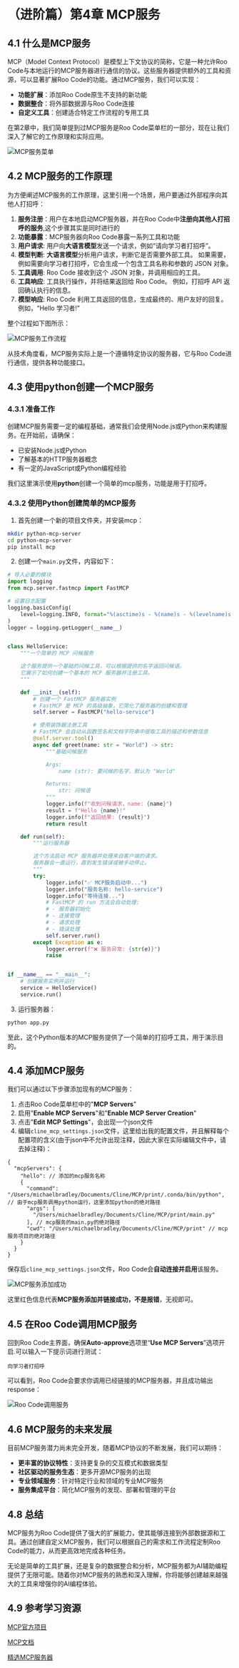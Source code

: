 # （进阶篇）第4章 MCP服务

## 4.1 什么是MCP服务

MCP（Model Context Protocol）是模型上下文协议的简称，它是一种允许Roo Code与本地运行的MCP服务器进行通信的协议。这些服务器提供额外的工具和资源，可以显著扩展Roo Code的功能。通过MCP服务，我们可以实现：

- **功能扩展**：添加Roo Code原生不支持的新功能
- **数据整合**：将外部数据源与Roo Code连接
- **自定义工具**：创建适合特定工作流程的专用工具

在第2章中，我们简单提到过MCP服务是Roo Code菜单栏的一部分，现在让我们深入了解它的工作原理和实际应用。

![MCP服务菜单](https://s2.loli.net/2025/03/03/xUBi5dqHsbjawWe.png)

## 4.2 MCP服务的工作原理

为方便阐述MCP服务的工作原理，这里引用一个场景，用户要通过外部程序向其他人打招呼：

1. **服务注册**：用户在本地启动MCP服务器，并在Roo Code中**注册向其他人打招呼的服务**,这个步骤其实是同时进行的
2. **功能暴露**：MCP服务器向Roo Code暴露一系列工具和功能
3. **用户请求**: 用户向**大语言模型**发送一个请求，例如“请向学习者打招呼”。
4. **模型判断**: **大语言模型**分析用户请求，判断它是否需要外部工具。 如果需要，例如需要向学习者打招呼，它会生成一个包含工具名称和参数的 JSON 对象。
5. **工具调用**: Roo Code 接收到这个 JSON 对象，并调用相应的工具。
6. **工具响应**: 工具执行操作，并将结果返回给 Roo Code。 例如，打招呼 API 返回确认执行的信息。
7. **模型响应**: Roo Code 利用工具返回的信息，生成最终的、用户友好的回复。 例如，“Hello 学习者!”

整个过程如下图所示：

![MCP服务工作流程](https://s2.loli.net/2025/03/03/okujADNHZPeS68G.png)

从技术角度看，MCP服务实际上是一个遵循特定协议的服务器，它与Roo Code进行通信，提供各种功能接口。

## 4.3 使用python创建一个MCP服务

### 4.3.1 准备工作

创建MCP服务需要一定的编程基础，通常我们会使用Node.js或Python来构建服务。在开始前，请确保：

- 已安装Node.js或Python
- 了解基本的HTTP服务器概念
- 有一定的JavaScript或Python编程经验

我们这里演示使用**python**创建一个简单的mcp服务，功能是用于打招呼。

### 4.3.2 使用Python创建简单的MCP服务

1. 首先创建一个新的项目文件夹，并安装mcp：

```bash
mkdir python-mcp-server
cd python-mcp-server
pip install mcp
```

2. 创建一个`main.py`文件，内容如下：

```python
# 导入必要的模块
import logging
from mcp.server.fastmcp import FastMCP

# 设置日志配置
logging.basicConfig(
    level=logging.INFO, format="%(asctime)s - %(name)s - %(levelname)s - %(message)s"
)
logger = logging.getLogger(__name__)


class HelloService:
    """一个简单的 MCP 问候服务

    这个服务提供一个基础的问候工具，可以根据提供的名字返回问候语。
    它展示了如何创建一个基本的 MCP 服务器并注册工具。
    """

    def __init__(self):
        # 创建一个 FastMCP 服务器实例
        # FastMCP 是 MCP 的高级抽象，它简化了服务器的创建和管理
        self.server = FastMCP("hello-service")

        # 使用装饰器注册工具
        # FastMCP 会自动从函数签名和文档字符串中提取工具的描述和参数信息
        @self.server.tool()
        async def greet(name: str = "World") -> str:
            """基础问候服务

            Args:
                name (str): 要问候的名字，默认为 "World"

            Returns:
                str: 问候语
            """
            logger.info(f"收到问候请求，name: {name}")
            result = f"Hello {name}!"
            logger.info(f"返回结果: {result}")
            return result

    def run(self):
        """运行服务器

        这个方法启动 MCP 服务器并处理来自客户端的请求。
        服务器会一直运行，直到发生错误或被手动停止。
        """
        try:
            logger.info("✅ MCP服务启动中...")
            logger.info("服务名称: hello-service")
            logger.info("等待连接...")
            # FastMCP 的 run 方法会自动处理:
            # - 服务器初始化
            # - 连接管理
            # - 请求处理
            # - 错误处理
            self.server.run()
        except Exception as e:
            logger.error(f"❌ 服务异常: {str(e)}")
            raise


if __name__ == "__main__":
    # 创建服务实例并运行
    service = HelloService()
    service.run()
```

3. 运行服务器：

```bash
python app.py
```

至此，这个Python版本的MCP服务提供了一个简单的打招呼工具，用于演示目的。

## 4.4 添加MCP服务

我们可以通过以下步骤添加现有的MCP服务：

1. 点击Roo Code菜单栏中的"**MCP Servers**"
2. 启用"**Enable MCP Servers**"和"**Enable MCP Server Creation**"
3. 点击"**Edit MCP Settings**"，会出现一个json文件
4. 编辑`cline_mcp_settings.json`文件，这里给出我的配置文件，并且解释每个配置项的含义(由于json中不允许出现注释，因此大家在实际编辑文件中，请去掉注释)：

```
{
  "mcpServers": {
    "hello": // 添加的mcp服务名称
    { 
      "command": "/Users/michaelbradley/Documents/Cline/MCP/print/.conda/bin/python", // 由于mcp服务调用python运行，这里添加python的绝对路径
      "args": [
        "/Users/michaelbradley/Documents/Cline/MCP/print/main.py"
      ], // mcp服务的main.py的绝对路径
      "cwd": "/Users/michaelbradley/Documents/Cline/MCP/print" // mcp服务项目的绝对路径
    }
  }
}
```

保存后`cline_mcp_settings.json`文件，Roo Code会**自动连接并启用**该服务。

![MCP服务添加成功](https://s2.loli.net/2025/03/03/iwBfMbvD7ApktuV.png)

这里红色信息代表**MCP服务添加并链接成功，不是报错**，无视即可。

## 4.5 在Roo Code调用MCP服务

回到Roo Code主界面，确保**Auto-approve**选项里“**Use MCP Servers**”选项开启.可以输入一下提示词进行测试：

```
向学习者打招呼
```

可以看到，Roo Code会要求你调用已经链接的MCP服务器，并且成功输出response：

![Roo Code调用服务](https://s2.loli.net/2025/03/03/QHnO6GB2Rdictv8.png)


## 4.6 MCP服务的未来发展

目前MCP服务潜力尚未完全开发，随着MCP协议的不断发展，我们可以期待：

- **更丰富的协议特性**：支持更复杂的交互模式和数据类型
- **社区驱动的服务生态**：更多开源MCP服务的出现
- **专业领域服务**：针对特定行业和领域的专业MCP服务
- **服务集成平台**：简化MCP服务的发现、部署和管理的平台

## 4.8 总结

MCP服务为Roo Code提供了强大的扩展能力，使其能够连接到外部数据源和工具。通过创建自定义MCP服务，我们可以根据自己的需求和工作流程定制Roo Code的能力，从而更高效地完成各种任务。

无论是简单的工具扩展，还是复杂的数据整合和分析，MCP服务都为AI辅助编程提供了无限可能。随着你对MCP服务的熟悉和深入理解，你将能够创建越来越强大的工具来增强你的AI编程体验。

## 4.9 参考学习资源

[MCP官方项目](https://github.com/modelcontextprotocol/servers)

[MCP文档](https://modelcontextprotocol.io/introduction)

[精选MCP服务器](https://github.com/punkpeye/awesome-mcp-servers)